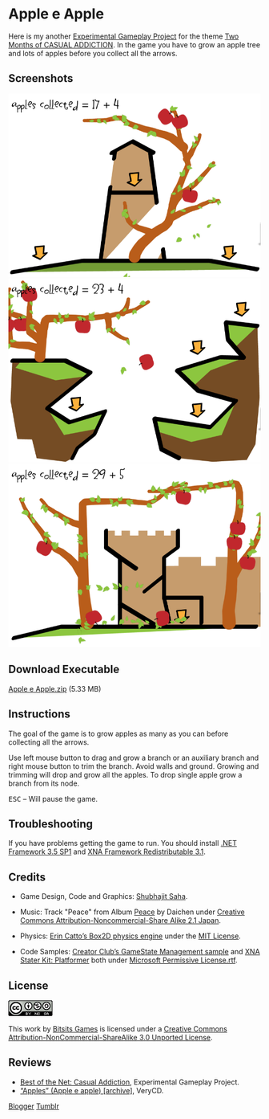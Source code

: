 Apple e Apple
===
Here is my another [Experimental Gameplay Project] for the theme [Two Months of CASUAL ADDICTION][theme]. In the game you have to grow an apple tree and lots of apples before you collect all the arrows.

Screenshots
---
![](https://github.com/Bitsits/Apple-e-Apple-Assets/raw/master/Blog/Apple%20e%20Apple1.png)
![](https://github.com/Bitsits/Apple-e-Apple-Assets/raw/master/Blog/Apple%20e%20Apple2.png)
![](https://github.com/Bitsits/Apple-e-Apple-Assets/raw/master/Blog/Apple%20e%20Apple3.png)

Download Executable
---
[Apple e Apple.zip][zip] (5.33 MB)


Instructions
---
The goal of the game is to grow apples as many as you can before collecting all the arrows.

Use left mouse button to drag and grow a branch or an auxiliary branch and right mouse button to trim the branch. Avoid walls and ground. Growing and trimming will drop and grow all the apples. To drop single apple grow a branch from its node.

<kbd>ESC</kbd> – Will pause the game.


Troubleshooting
---
If you have problems getting the game to run. You should install [.NET Framework 3.5 SP1] and [XNA Framework Redistributable 3.1].


Credits
---
- Game Design, Code and Graphics: [Shubhajit Saha].

- Music: Track "Peace" from Album [Peace](http://www.jamendo.com/en/album/67461) by Daichen under [Creative Commons Attribution-Noncommercial-Share Alike 2.1 Japan].

- Physics: [Erin Catto’s Box2D physics engine](http://www.box2d.org/) under the [MIT License].

- Code Samples: [Creator Club’s GameState Management sample] and [XNA Stater Kit: Platformer] both under [Microsoft Permissive License.rtf].


License
---
![](https://github.com/Bitsits/Apple-e-Apple-Assets/raw/master/Blog/cc.png)

This work by [Bitsits Games] is licensed under a [Creative Commons Attribution-NonCommercial-ShareAlike 3.0 Unported License].

Reviews
---
- [Best of the Net: Casual Addiction](http://experimentalgameplay.com/blog/2010/07/best-of-the-net-casual-addiction/), Experimental Gameplay Project.
- [“Apples” (Apple e apple) [archive]](http://www.verycd.com/topics/2841690/), VeryCD.


[.NET Framework 3.5 SP1]: http://www.microsoft.com/downloads/details.aspx?FamilyID=ab99342f-5d1a-413d-8319-81da479ab0d7
[XNA Framework Redistributable 3.1]: http://www.microsoft.com/downloads/details.aspx?FamilyID=53867a2a-e249-4560-8011-98eb3e799ef2
[Windows Installer 3.1]: http://www.microsoft.com/downloads/details.aspx?displaylang=en&FamilyID=889482fc-5f56-4a38-b838-de776fd4138c

[Creator Club’s GameState Management sample]: http://creators.xna.com/en-US/samples/gamestatemanagement
[XNA Stater Kit: Platformer]: http://msdn.microsoft.com/en-us/library/dd254918.aspx
[Microsoft Permissive License.rtf]: http://creators.xna.com/downloads/?id=15

[MIT License]: http://www.opensource.org/licenses/mit-license.php
[Creative Commons Sampling Plus 1.0 License]: http://creativecommons.org/licenses/sampling+/1.0/
[Creative Commons Attribution-Noncommercial-No Derivative Works 2.0 Generic]: http://creativecommons.org/licenses/by-nc/2.0/
[Creative Commons Attribution-Noncommercial-Share Alike 2.1 Japan]: http://creativecommons.org/licenses/by-nc-sa/2.1/jp/
[Creative Commons Attribution-Noncommercial-No Derivative Works 3.0 Unported License]: http://creativecommons.org/licenses/by-nc-nd/3.0/
[Creative Commons Attribution-NonCommercial-ShareAlike 3.0 Unported License]: http://creativecommons.org/licenses/by-nc-sa/3.0/

[Bitsits Games]: https://bitsits.blogspot.com
[Shubhajit Saha]: https://suvozit.blogspot.com
[Maya Agarwal]: https://mayaagarwal.blogspot.com

[Experimental Gameplay Project]: http://experimentalgameplay.com/
[theme]: http://experimentalgameplay.com/blog/2010/06/two-months-of-casual-addiction/
[zip]: https://github.com/BitSits/Apple-e-Apple-Assets/raw/master/Apple%20e%20Apple.zip

[Blogger](https://bitsits.blogspot.com/2010/06/apple-e-apple.html)
[Tumblr](https://bitsits.tumblr.com/post/96182973320/apple-e-apple-here-is-my-another-experimental)
